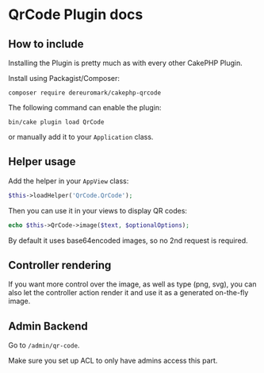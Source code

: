 # QrCode Plugin docs

## How to include
Installing the Plugin is pretty much as with every other CakePHP Plugin.

Install using Packagist/Composer:
```
composer require dereuromark/cakephp-qrcode
```

The following command can enable the plugin:
```
bin/cake plugin load QrCode
```
or manually add it to your `Application` class.

## Helper usage

Add the helper in your `AppView` class:
```php
$this->loadHelper('QrCode.QrCode');
```
Then you can use it in your views to display QR codes:
```php
echo $this->QrCode->image($text, $optionalOptions);
```

By default it uses base64encoded images, so no 2nd request is required.

## Controller rendering
If you want more control over the image, as well as type (png, svg), you
can also let the controller action render it and use it as a generated
on-the-fly image.


## Admin Backend
Go to `/admin/qr-code`.

Make sure you set up ACL to only have admins access this part.
